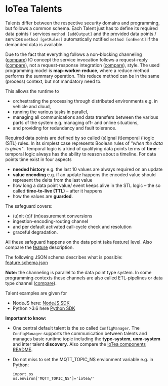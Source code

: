 <!---
  Copyright (c) 2021 Bosch.IO GmbH

  This Source Code Form is subject to the terms of the Mozilla Public
  License, v. 2.0. If a copy of the MPL was not distributed with this
  file, You can obtain one at https://mozilla.org/MPL/2.0/.

  SPDX-License-Identifier: MPL-2.0
-->

# IoTea Talents

Talents differ between the respective security domains and programming, but follows a common schema. Each Talent just has to define its required data points / services `method [addOutput]` and the provided data points / services `method [getRules]` automatically notified `method [onEvent]` if the demanded data is available.

Due to the fact that everything follows a non-blocking channeling ([compare](https://www.enterpriseintegrationpatterns.com/patterns/messaging/MessageChannel.html)) IO concept the service invocation follows a request-reply ([compare](https://www.enterpriseintegrationpatterns.com/patterns/messaging/RequestReply.html)), not a request-response integration ([compare](https://www.enterpriseintegrationpatterns.com/patterns/messaging/EncapsulatedSynchronousIntegration.html)), style. The used programming model is __map-worker-reduce__, where a reduce method performs the summary operation. This reduce method can be in the same (process) context, but not mandatory need to.

This allows the runtime to

- orchestrating the processing through distributed environments e.g. in vehicle and cloud,
- running the various tasks in parallel,
- managing all communications and data transfers between the various parts of the system e.g. managing off- and online situations,
- and providing for redundancy and fault tolerance.

Required data points are defined by so called (s)ignal (t)emporal (l)ogic (STL) rules. In its simplest case represents Boolean rules of _"when the data is given"_. Temporal logic is a kind of qualifying data points terms of __time__ - temporal logic always has the ability to reason about a timeline. For data points time exist in four aspects

- __needed history__ e.g. the last 10 values are always required on an update
- __value encoding__ e.g. if an update happens the encoded value should represent the delta from the last value
- how long a data point value/ event keeps alive in the STL logic – the so called __time-to-live (TTL)__ – after it happens
- how the values are __guarded__.

The safeguard covers:

- (u)nit (o)f (m)easurement conversions
- ingestion-encoding-routing channel
- and per default activated  call-cycle check and resolution
- graceful degradation.

All these safeguard happens on the data point (aka feature) level. Also compare the [feature](FEATURE_README.md) description.

The following JSON schema describes what is possible: [feature.schema.json](https://sourcecode.socialcoding.bosch.com/projects/DBAO/repos/boschio.iotea/browse/resources/feature.schema.json)

__Note:__ the channeling is parallel to the data point type system.  In some programming contexts these channels are also called ETL-pipelines or data type channel ([compare](https://www.enterpriseintegrationpatterns.com/patterns/messaging/DatatypeChannel.html)).

Talent examples are given for

- NodeJS here: [NodeJS SDK](https://sourcecode.socialcoding.bosch.com/projects/DBAO/repos/boschio.iotea/browse/src/sdk/javascript/examples)
- Python >3.6 here [Python SDK](https://sourcecode.socialcoding.bosch.com/projects/DBAO/repos/boschio.iotea/browse/src/sdk/python)

__Important to know:__

- One central default talent is the so called `ConfigManager`. The `ConfigManager` supports the communication between talents and manages basic runtime topic including the __type-system__, __uom-system__ and inter talent __discovery__. Also compare the [IoTea components README](./iotea-components.md).
- Do not miss to set the MQTT_TOPIC_NS envionment variable e.g. in Python:

  ```code
  import os
  os.environ['MQTT_TOPIC_NS']='iotea/'
  ```
